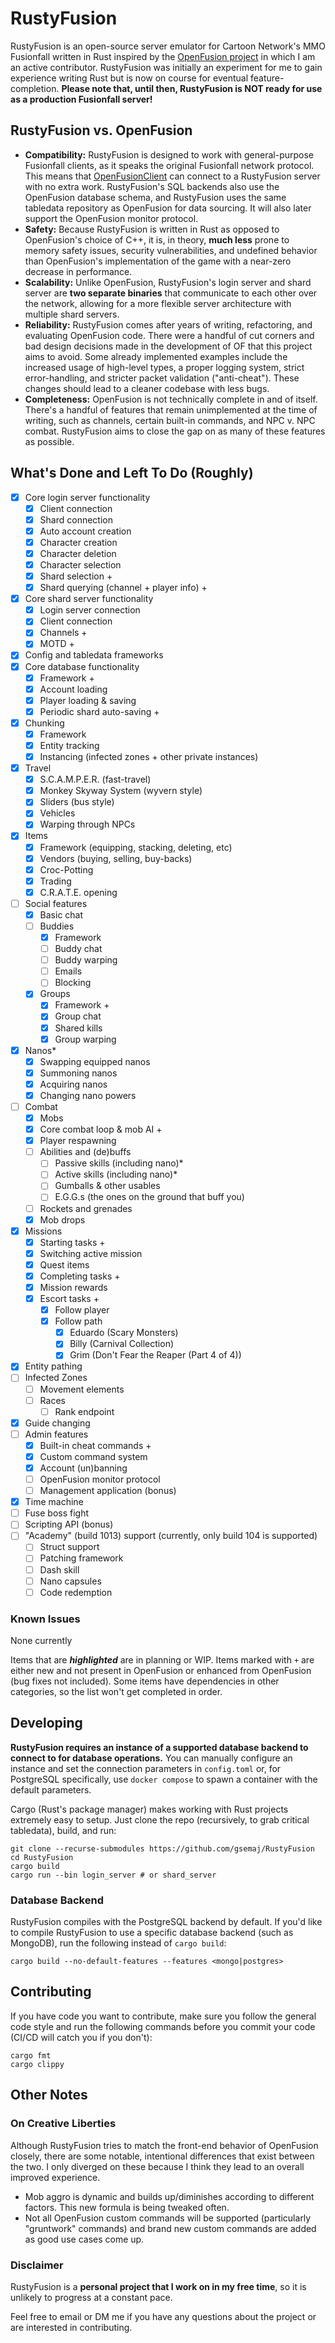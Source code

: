 # RustyFusion
RustyFusion is an open-source server emulator for Cartoon Network's MMO Fusionfall written in Rust inspired by the [OpenFusion project](https://github.com/OpenFusionProject) in which I am an active contributor. RustyFusion was initially an experiment for me to gain experience writing Rust but is now on course for eventual feature-completion. **Please note that, until then, RustyFusion is NOT ready for use as a production Fusionfall server!**

## RustyFusion vs. OpenFusion
- **Compatibility:** RustyFusion is designed to work with general-purpose Fusionfall clients, as it speaks the original Fusionfall network protocol. This means that [OpenFusionClient](https://github.com/OpenFusionProject/OpenFusionClient) can connect to a RustyFusion server with no extra work. RustyFusion's SQL backends also use the OpenFusion database schema, and RustyFusion uses the same tabledata repository as OpenFusion for data sourcing. It will also later support the OpenFusion monitor protocol.
- **Safety:** Because RustyFusion is written in Rust as opposed to OpenFusion's choice of C++, it is, in theory, **much less** prone to memory safety issues, security vulnerabilities, and undefined behavior than OpenFusion's implementation of the game with a near-zero decrease in performance.
- **Scalability:** Unlike OpenFusion, RustyFusion's login server and shard server are **two separate binaries** that communicate to each other over the network, allowing for a more flexible server architecture with multiple shard servers.
- **Reliability:** RustyFusion comes after years of writing, refactoring, and evaluating OpenFusion code. There were a handful of cut corners and bad design decisions made in the development of OF that this project aims to avoid. Some already implemented examples include the increased usage of high-level types, a proper logging system, strict error-handling, and stricter packet validation ("anti-cheat"). These changes should lead to a cleaner codebase with less bugs.
- **Completeness:** OpenFusion is not technically complete in and of itself. There's a handful of features that remain unimplemented at the time of writing, such as channels, certain built-in commands, and NPC v. NPC combat. RustyFusion aims to close the gap on as many of these features as possible.

## What's Done and Left To Do (Roughly)
- [x] Core login server functionality
  - [x] Client connection
  - [x] Shard connection
  - [x] Auto account creation
  - [x] Character creation
  - [x] Character deletion
  - [x] Character selection
  - [x] Shard selection +
  - [x] Shard querying (channel + player info) +
- [x] Core shard server functionality
  - [x] Login server connection
  - [x] Client connection
  - [x] Channels +
  - [x] MOTD +
- [x] Config and tabledata frameworks
- [x] Core database functionality
  - [x] Framework +
  - [x] Account loading
  - [x] Player loading & saving
  - [x] Periodic shard auto-saving +
- [x] Chunking
  - [x] Framework
  - [x] Entity tracking
  - [x] Instancing (infected zones + other private instances)
- [x] Travel
  - [x] S.C.A.M.P.E.R. (fast-travel)
  - [x] Monkey Skyway System (wyvern style)
  - [x] Sliders (bus style)
  - [x] Vehicles
  - [x] Warping through NPCs
- [x] Items
  - [x] Framework (equipping, stacking, deleting, etc)
  - [x] Vendors (buying, selling, buy-backs)
  - [x] Croc-Potting
  - [x] Trading
  - [x] C.R.A.T.E. opening
- [ ] Social features
  - [x] Basic chat
  - [ ] Buddies
    - [x] Framework
    - [ ] Buddy chat
    - [ ] Buddy warping
    - [ ] Emails
    - [ ] Blocking
  - [x] Groups
    - [x] Framework +
    - [x] Group chat
    - [x] Shared kills
    - [x] Group warping
- [x] Nanos*
  - [x] Swapping equipped nanos
  - [x] Summoning nanos
  - [x] Acquiring nanos
  - [x] Changing nano powers
- [ ] Combat
  - [x] Mobs
  - [x] Core combat loop & mob AI +
  - [x] Player respawning
  - [ ] Abilities and (de)buffs
    - [ ] Passive skills (including nano)*
    - [ ] Active skills (including nano)*
    - [ ] Gumballs & other usables
    - [ ] E.G.G.s (the ones on the ground that buff you)
  - [ ] Rockets and grenades
  - [x] Mob drops
- [x] Missions
  - [x] Starting tasks +
  - [x] Switching active mission
  - [x] Quest items
  - [x] Completing tasks +
  - [x] Mission rewards
  - [x] Escort tasks +
      - [x] Follow player
      - [x] Follow path
        - [x] Eduardo (Scary Monsters)
        - [x] Billy (Carnival Collection)
        - [x] Grim (Don't Fear the Reaper (Part 4 of 4))
- [x] Entity pathing
- [ ] Infected Zones
  - [ ] Movement elements
  - [ ] Races
    - [ ] Rank endpoint
- [x] Guide changing
- [ ] Admin features
  - [x] Built-in cheat commands +
  - [x] Custom command system
  - [x] Account (un)banning
  - [ ] OpenFusion monitor protocol
  - [ ] Management application (bonus)
- [x] Time machine
- [ ] Fuse boss fight
- [ ] Scripting API (bonus)
- [ ] "Academy" (build 1013) support (currently, only build 104 is supported)
  - [ ] Struct support
  - [ ] Patching framework
  - [ ] Dash skill
  - [ ] Nano capsules
  - [ ] Code redemption

### Known Issues
None currently

Items that are ***highlighted*** are in planning or WIP. Items marked with `+` are either new and not present in OpenFusion or enhanced from OpenFusion (bug fixes not included). Some items have dependencies in other categories, so the list won't get completed in order.

## Developing
**RustyFusion requires an instance of a supported database backend to connect to for database operations.** You can manually configure an instance and set the connection parameters in `config.toml` or, for PostgreSQL specifically, use `docker compose` to spawn a container with the default parameters.

Cargo (Rust's package manager) makes working with Rust projects extremely easy to setup. Just clone the repo (recursively, to grab critical tabledata), build, and run:
```
git clone --recurse-submodules https://github.com/gsemaj/RustyFusion
cd RustyFusion
cargo build
cargo run --bin login_server # or shard_server
```

### Database Backend
RustyFusion compiles with the PostgreSQL backend by default. If you'd like to compile RustyFusion to use a specific database backend (such as MongoDB), run the following instead of `cargo build`:
```
cargo build --no-default-features --features <mongo|postgres>
```

## Contributing
If you have code you want to contribute, make sure you follow the general code style and run the following commands before you commit your code (CI/CD will catch you if you don't):
```
cargo fmt
cargo clippy
```

## Other Notes
### On Creative Liberties
Although RustyFusion tries to match the front-end behavior of OpenFusion closely, there are some notable, intentional differences that exist between the two. I only diverged on these because I think they lead to an overall improved experience.
- Mob aggro is dynamic and builds up/diminishes according to different factors. This new formula is being tweaked often.
- Not all OpenFusion custom commands will be supported (particularly "gruntwork" commands) and brand new custom commands are added as good use cases come up.

### Disclaimer
RustyFusion is a **personal project that I work on in my free time**, so it is unlikely to progress at a constant pace.

Feel free to email or DM me if you have any questions about the project or are interested in contributing.
